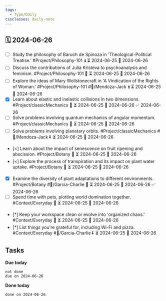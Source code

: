 ```yaml
---
tags:
  - Type/Daily
cssclasses: daily-note
---
```


## 🗓️ 2024-06-26

- [ ] Study the philosophy of Baruch de Spinoza in 'Theological-Political Treatise.' #Project/Philosophy-101 ⏫ ⏳ 2024-06-25 📅 2024-06-26
- [ ] Discuss the contributions of Julia Kristeva to psychoanalysis and feminism. #Project/Philosophy-101 🔼 ⏳ 2024-06-25 📅 2024-06-26
- [ ] Explore the ideas of Mary Wollstonecraft in 'A Vindication of the Rights of Woman.' #Project/Philosophy-101 #👤/Mendoza-Jack ⏫ ⏳ 2024-06-25 📅 2024-06-26
- [x] Learn about elastic and inelastic collisions in two dimensions. #Project/classicMechanics 🔽 ⏳ 2024-06-25 📅 2024-06-26 ✅ 2024-06-26
- [ ] Solve problems involving quantum mechanics of angular momentum. #Project/classicMechanics 🔺 ⏳ 2024-06-25 📅 2024-06-26
- [ ] Solve problems involving planetary orbits. #Project/classicMechanics #👤/Mendoza-Jack ⏬ ⏳ 2024-06-25 📅 2024-06-26
- [<] Learn about the impact of senescence on fruit ripening and abscission. #Project/Botany 🔺 ⏳ 2024-06-25 📅 2024-06-26
- [<] Explore the process of transpiration and its impact on plant water uptake. #Project/Botany 🔽 ⏳ 2024-06-25 📅 2024-06-26
- [x] Examine the diversity of plant adaptations to different environments. #Project/Botany #👤/Garcia-Charlie 🔺 ⏳ 2024-06-25 📅 2024-06-26 ✅ 2024-06-26
- [ ] Spend time with pets, plotting world domination together. #Context/Everyday 🔺 ⏳ 2024-06-25 📅 2024-06-26
- [*] Keep your workspace clean or evolve into 'organized chaos.' #Context/Everyday 🔽 ⏳ 2024-06-25 📅 2024-06-26
- [*] List things you're grateful for, including Wi-Fi and pizza. #Context/Everyday #👤/Garcia-Charlie ⏬ ⏳ 2024-06-25 📅 2024-06-26

## Tasks

**Due today**

```tasks
not done
due on 2024-06-26
```

**Done today**

```tasks
done on 2024-06-26
```
            